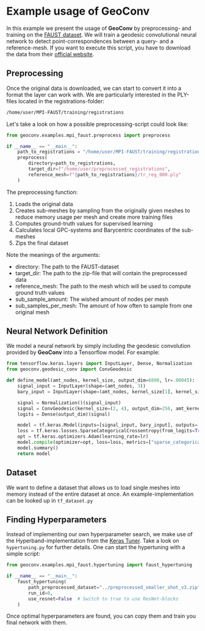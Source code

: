 # Example usage of GeoConv

In this example we present the usage of **GeoConv** by preprocessing- and training on the
[FAUST dataset](http://faust.is.tue.mpg.de/). We will train a geodesic convolutional neural network
to detect point-correspondences between a query- and a reference-mesh. If you want to execute this script, you have to
download the data from their [official website](http://faust.is.tue.mpg.de/).

## Preprocessing

Once the original data is downloaded, we can start to convert it into a format the layer can
work with. We are particularly interested in the PLY-files located in the registrations-folder:
```bash
/home/user/MPI-FAUST/training/registrations
```
Let's take a look on how a possible preprocessing-script could look like:
```python
from geoconv.examples.mpi_faust.preprocess import preprocess

if __name__ == "__main__":
    path_to_registrations = "/home/user/MPI-FAUST/training/registrations"
    preprocess(
        directory=path_to_registrations,
        target_dir=f"/home/user/preprocessed_registrations",
        reference_mesh=f"{path_to_registrations}/tr_reg_000.ply"
    )
```
The preprocessing function:
1. Loads the original data
2. Creates sub-meshes by sampling from the originally given meshes to reduce memory usage per mesh and
create more training files
3. Computes ground-truth values for supervised learning
4. Calculates local GPC-systems and Barycentric coordinates of the sub-meshes
5. Zips the final dataset

Note the meanings of the arguments:
- directory: The path to the FAUST-dataset
- target_dir: The path to the zip-file that will contain the preprocessed data
- reference_mesh: The path to the mesh which will be used to compute ground truth values 
- sub_sample_amount: The wished amount of nodes per mesh
- sub_samples_per_mesh: The amount of how often to sample from one original mesh

## Neural Network Definition

We model a neural network by simply including the geodesic convolution provided by **GeoConv** into a Tensorflow
model. For example:

```python
from tensorflow.keras.layers import InputLayer, Dense, Normalization
from geoconv.geodesic_conv import ConvGeodesic

def define_model(amt_nodes, kernel_size, output_dim=6890, lr=.00045):
    signal_input = InputLayer(shape=(amt_nodes, 3))
    bary_input = InputLayer(shape=(amt_nodes, kernel_size[1], kernel_size[0], 3, 2))

    signal = Normalization()(signal_input)
    signal = ConvGeodesic(kernel_size=(2, 4), output_dim=256, amt_kernel=2, activation="relu")([signal, bary_input])
    logits = Dense(output_dim)(signal)

    model = tf.keras.Model(inputs=[signal_input, bary_input], outputs=[logits])
    loss = tf.keras.losses.SparseCategoricalCrossentropy(from_logits=True)
    opt = tf.keras.optimizers.Adam(learning_rate=lr)
    model.compile(optimizer=opt, loss=loss, metrics=["sparse_categorical_accuracy"])
    model.summary()
    return model
```

## Dataset

We want to define a dataset that allows us to load single meshes into memory instead of the
entire dataset at once. An example-implementation can be looked up in ``tf_dataset.py``

## Finding Hyperparameters

Instead of implementing our own hyperparameter search, we make use of the Hyperband-implementation from the
[Keras Tuner](https://www.tensorflow.org/tutorials/keras/keras_tuner). Take a look on `hypertuning.py` for
further details. One can start the hypertuning with a simple script:

```python
from geoconv.examples.mpi_faust.hypertuning import faust_hypertuning

if __name__ == "__main__":
    faust_hypertuning(
        path_preprocessed_dataset="../preprocessed_smaller_shot_v3.zip",
        run_id=0,
        use_resnet=False  # Switch to true to use ResNet-blocks
    )
```

Once optimal hyperparameters are found, you can copy them and train you final network with them.
